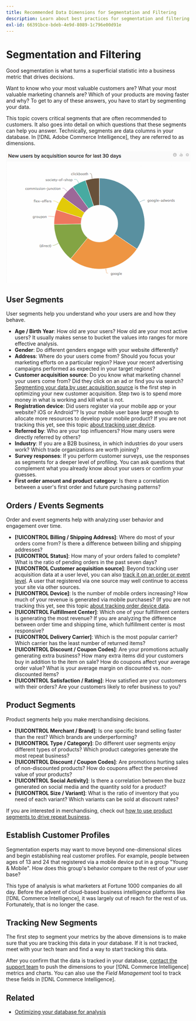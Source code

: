 ```yaml
---
title: Recommended Data Dimensions for Segmentation and Filtering
description: Learn about best practices for segmentation and filtering.
exl-id: 66391bce-bdeb-4e9d-8089-1c796e00d91e
---
```

# Segmentation and Filtering

Good segmentation is what turns a superficial statistic into a business metric that drives decisions.

Want to know who your most valuable customers are? What your most valuable marketing channels are? Which of your products are moving faster and why? To get to any of these answers, you have to start by segmenting your data.

This topic covers critical segments that are often recommended to customers. It also goes into detail on which questions that these segments can help you answer. Technically, segments are data columns in your database. In [!DNL Adobe Commerce Intelligence], they are referred to as dimensions.

![](../../mbi/assets/mbi-critical-segments.png)


## User Segments

User segments help you understand who your users are and how they behave.

* **Age / Birth Year**: How old are your users? How old are your most active users? It usually makes sense to bucket the values into ranges for more effective analysis.
* **Gender**: Do different genders engage with your website differently?
* **Address**: Where do your users come from? Should you focus your marketing efforts on a particular region? Have your recent advertising campaigns performed as expected in your target regions?
* **Customer acquisition source**\: Do you know what marketing channel your users come from? Did they click on an ad or find you via search? [Segmenting your data by user acquisition source](../data-analyst/analysis/google-track-user-acq.md) is the first step in optimizing your new customer acquisition. Step two is to spend more money in what is working and kill what is not.
* **Registration device**: Did users register via your mobile app or your website? iOS or Android&trade;? Is your mobile user base large enough to allocate more resources to develop your mobile product? If you are not tracking this yet, see this topic [about tracking user device](../data-analyst/analysis/track-usr-dev-browser.md).
* **Referred by**: Who are your top influencers? How many users were directly referred by others?
* **Industry**: If you are a B2B business, in which industries do your users work? Which trade organizations are worth joining?
* **Survey responses**: If you perform customer surveys, use the responses as segments for a deeper level of profiling. You can ask questions that complement what you already know about your users or confirm your guesses.
* **First order amount and product category**: Is there a correlation between a user's first order and future purchasing patterns?

## Orders / Events Segments

Order and event segments help with analyzing user behavior and engagement over time.

* **[!UICONTROL Billing / Shipping Address]**: Where do most of your orders come from? Is there a difference between billing and shipping addresses?
* **[!UICONTROL Status]**: How many of your orders failed to complete? What is the ratio of pending orders in the past seven days?
* **[!UICONTROL Customer acquisition source]**: Beyond tracking user acquisition data at a user level, you can also [track it on an order or event level](../data-analyst/analysis/google-track-user-acq.md). A user that registered via one source may well continue to access your site via other sources.
* **[!UICONTROL Device]**: Is the number of mobile orders increasing? How much of your revenue is generated via mobile purchases? (If you are not tracking this yet, see this topic [about tracking order device data](../data-analyst/analysis/track-usr-dev-browser.md).
* **[!UICONTROL Fulfillment Center]**: Which one of your fulfillment centers is generating the most revenue? If you are analyzing the difference between order time and shipping time, which fulfillment center is most responsive?
* **[!UICONTROL Delivery Carrier]**: Which is the most popular carrier? Which carrier has the least number of returned items?
* **[!UICONTROL Discount / Coupon Codes]**: Are your promotions actually generating extra business? How many extra items did your customers buy in addition to the item on sale? How do coupons affect your average order value? What is your average margin on discounted vs. non-discounted items?
* **[!UICONTROL Satisfaction / Rating]**: How satisfied are your customers with their orders? Are your customers likely to refer business to you?

## Product Segments

Product segments help you make merchandising decisions.

* **[!UICONTROL Merchant / Brand]**: Is one specific brand selling faster than the rest? Which brands are underperforming?
* **[!UICONTROL Type / Category]**: Do different user segments enjoy different types of products? Which product categories generate the most repeat business?
* **[!UICONTROL Discount / Coupon Codes]**: Are promotions hurting sales of non-discounted products? How do coupons affect the perceived value of your products?
* **[!UICONTROL Social Activity]**: Is there a correlation between the buzz generated on social media and the quantity sold for a product?
* **[!UICONTROL Size / Variant]**: What is the ratio of inventory that you need of each variant? Which variants can be sold at discount rates?

If you are interested in merchandising, check out [how to use product segments to drive repeat business](../data-analyst/analysis/most-value-source-channel.md).

## Establish Customer Profiles

Segmentation experts may want to move beyond one-dimensional slices and begin establishing real customer profiles. For example, people between ages of 13 and 24 that registered via a mobile device put in a group "Young & Mobile". How does this group's behavior compare to the rest of your user base?

This type of analysis is what marketers at Fortune 1000 companies do all day. Before the advent of cloud-based business intelligence platforms like [!DNL Commerce Intelligence], it was largely out of reach for the rest of us. Fortunately, that is no longer the case.

## Tracking New Segments

The first step to segment your metrics by the above dimensions is to make sure that you are tracking this data in your database. If it is not tracked, meet with your tech team and find a way to start tracking this data.

After you confirm that the data is tracked in your database, [contact the support team](https://experienceleague.adobe.com/docs/commerce-knowledge-base/kb/troubleshooting/miscellaneous/mbi-service-policies.html) to push the dimensions to your [!DNL Commerce Intelligence] metrics and charts. You can also use the *Field Management* tool to track these fields in [!DNL Commerce Intelligence].

## Related

* [Optimizing your database for analysis](../best-practices/opt-db-analysis.md)
